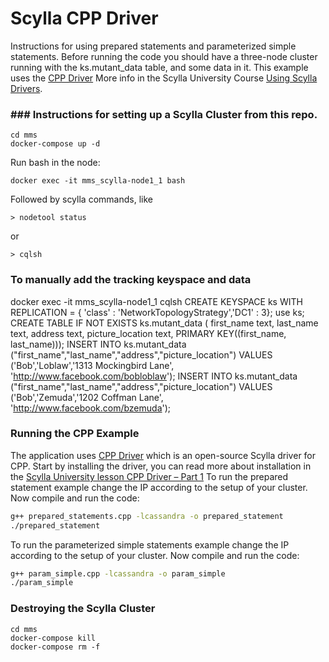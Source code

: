 # Scylla CPP Driver  
Instructions for using prepared statements and parameterized simple statements. Before running the code you should have a three-node cluster running with the ks.mutant_data table, and some data in it. This example uses the [CPP Driver](https://github.com/datastax/cpp-driver)
More info in the Scylla University Course [Using Scylla Drivers](https://university.scylladb.com/courses/using-scylla-drivers/). 

### ### Instructions for setting up a Scylla Cluster from this repo.
```
cd mms
docker-compose up -d
```

Run bash in the node:
```
docker exec -it mms_scylla-node1_1 bash
```

Followed by scylla commands, like
```
> nodetool status
```
or
```
> cqlsh
```

### To manually add the tracking keyspace and data
docker exec -it mms_scylla-node1_1 cqlsh
CREATE KEYSPACE ks WITH REPLICATION = { 'class' : 'NetworkTopologyStrategy','DC1' : 3};
use ks;
CREATE TABLE IF NOT EXISTS ks.mutant_data (
   first_name text,
   last_name text,
   address text,
   picture_location text,
   PRIMARY KEY((first_name, last_name)));
INSERT INTO ks.mutant_data ("first_name","last_name","address","picture_location") VALUES ('Bob','Loblaw','1313 Mockingbird Lane', 'http://www.facebook.com/bobloblaw');
INSERT INTO ks.mutant_data ("first_name","last_name","address","picture_location") VALUES ('Bob','Zemuda','1202 Coffman Lane', 'http://www.facebook.com/bzemuda');


### Running the CPP Example
The application uses [CPP Driver](https://github.com/datastax/cpp-driver) which is an open-source Scylla driver for CPP. Start by installing the driver, you can read more about installation in the [Scylla University lesson CPP Driver – Part 1](https://university.scylladb.com/courses/using-scylla-drivers/lessons/cpp-driver-part-1/)
To run the prepared statement example change the IP according to the setup of your cluster. Now compile and run the code:
```bash
g++ prepared_statements.cpp -lcassandra -o prepared_statement
./prepared_statement 
```

To run the parameterized simple statements example change the IP according to the setup of your cluster. Now compile and run the code:
```bash
g++ param_simple.cpp -lcassandra -o param_simple
./param_simple

```

### Destroying the Scylla Cluster 
```
cd mms
docker-compose kill
docker-compose rm -f
```



